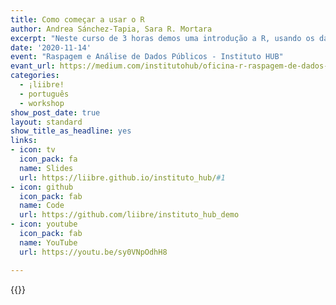 ```yaml
---
title: Como começar a usar o R
author: Andrea Sánchez-Tapia, Sara R. Mortara
excerpt: "Neste curso de 3 horas demos uma introdução a R, usando os dados sobre SARS-Cov-2 no estado do Amapá"
date: '2020-11-14'
event: "Raspagem e Análise de Dados Públicos - Instituto HUB"
evant_url: https://medium.com/institutohub/oficina-r-raspagem-de-dados-p%C3%BAblicos-4-%C2%BA-edi%C3%A7%C3%A3o-2020-58d12d24b383
categories:
  - ¡liibre!
  - português
  - workshop
show_post_date: true
layout: standard
show_title_as_headline: yes
links:
- icon: tv
  icon_pack: fa
  name: Slides
  url: https://liibre.github.io/instituto_hub/#1
- icon: github
  icon_pack: fab
  name: Code
  url: https://github.com/liibre/instituto_hub_demo
- icon: youtube
  icon_pack: fab
  name: YouTube
  url: https://youtu.be/sy0VNpOdhH8

---
```


{{<youtube sy0VNpOdhH8>}}
